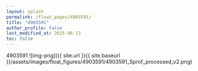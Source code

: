 ```yaml
---
layout: splash
permalink: /float_pages/4903591/
title: "4903591"
author_profile: false
last_modified_at: 2025-06-13
toc: false
---
```

 
4903591
![img-png]({{ site.url }}{{ site.baseurl }}/assets/images/float_figures/4903591/4903591_Sprof_processed_v2.png)